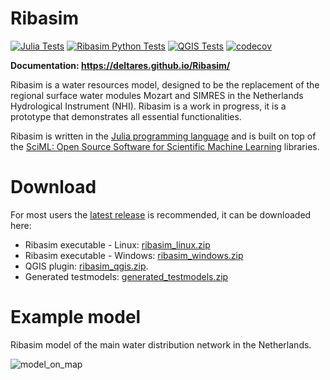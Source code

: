 # Ribasim

[![Julia Tests](https://github.com/Deltares/Ribasim/actions/workflows/core_tests.yml/badge.svg)](https://github.com/Deltares/Ribasim/actions/workflows/core_tests.yml)
[![Ribasim Python Tests](https://github.com/Deltares/Ribasim/actions/workflows/python_tests.yml/badge.svg)](https://github.com/Deltares/Ribasim/actions/workflows/python_tests.yml)
[![QGIS Tests](https://github.com/Deltares/Ribasim/actions/workflows/qgis.yml/badge.svg)](https://github.com/Deltares/Ribasim/actions/workflows/qgis.yml)
[![codecov](https://codecov.io/gh/Deltares/Ribasim/branch/main/graph/badge.svg)](https://codecov.io/gh/Deltares/Ribasim)

**Documentation: https://deltares.github.io/Ribasim/**

Ribasim is a water resources model, designed to be the replacement of the regional surface
water modules Mozart and SIMRES in the Netherlands Hydrological Instrument (NHI). Ribasim is
a work in progress, it is a prototype that demonstrates all essential functionalities.

Ribasim is written in the [Julia programming language](https://julialang.org/) and is built
on top of the [SciML: Open Source Software for Scientific Machine Learning](https://sciml.ai/)
libraries.

# Download

For most users the [latest release](https://github.com/Deltares/Ribasim/releases/latest) is recommended, it can be downloaded here:

- Ribasim executable - Linux: [ribasim_linux.zip](https://github.com/Deltares/Ribasim/releases/latest/download/ribasim_linux.zip)
- Ribasim executable - Windows: [ribasim_windows.zip](https://github.com/Deltares/Ribasim/releases/latest/download/ribasim_windows.zip)
- QGIS plugin: [ribasim_qgis.zip](https://github.com/Deltares/Ribasim/releases/latest/download/ribasim_qgis.zip).
- Generated testmodels: [generated_testmodels.zip](https://github.com/Deltares/Ribasim/releases/latest/download/generated_testmodels.zip)

# Example model

Ribasim model of the main water distribution network in the Netherlands.

![model_on_map](https://github.com/user-attachments/assets/5095a4fe-c336-4380-aa0c-851c851d3895)
